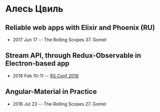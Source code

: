 # Алесь Цвиль

## Reliable web apps with Elixir and Phoenix (RU)
- 2017 Jun 17 -- The Rolling Scopes 37. Gomel    
## Stream API, through Redux-Observable in Electron-based app
- 2018 Feb 10-11 -- [RS Conf 2018](https://youtu.be/57m27q_xE68)    
## Angular-Material in Practice
- 2016 Jul 23 -- The Rolling Scopes 27. Gomel    

